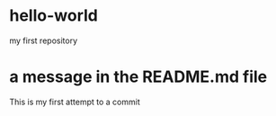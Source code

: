 # hello-world
my first repository

# a message in the README.md file
This is my first attempt to a commit
